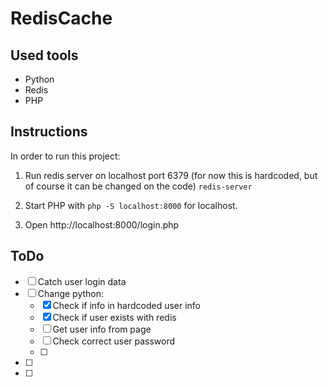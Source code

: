 # RedisCache

## Used tools
* Python
* Redis
* PHP

## Instructions
In order to run this project: 

1. Run redis server on localhost port 6379 
(for now this is hardcoded, but of course it can be changed on the code)
```redis-server```

2. Start PHP with ```php -S localhost:8000``` for localhost.
3. Open http://localhost:8000/login.php

## ToDo
 - [ ] Catch user login data
 - [ ] Change python: 
     - [x] Check if info in hardcoded user info
     - [x] Check if user exists with redis
     - [ ] Get user info from page
     - [ ] Check correct user password
     - [ ]
 - [ ] 
 - [ ] 